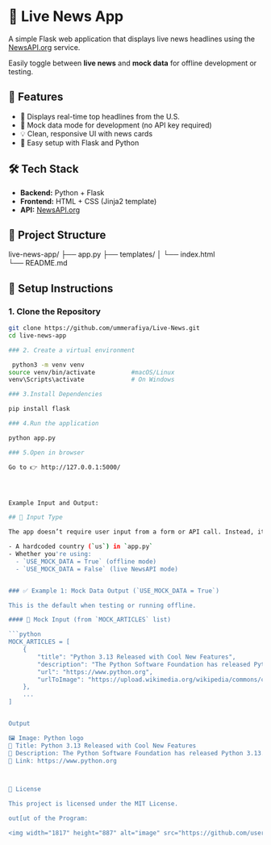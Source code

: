 # 📰 Live News App

A simple Flask web application that displays live news headlines using the [NewsAPI.org](https://newsapi.org/) service.

Easily toggle between **live news** and **mock data** for offline development or testing.

## 🚀 Features

- 🧠 Displays real-time top headlines from the U.S.
- 🧪 Mock data mode for development (no API key required)
- 💡 Clean, responsive UI with news cards
- 🔧 Easy setup with Flask and Python

## 🛠️ Tech Stack

- **Backend:** Python + Flask
- **Frontend:** HTML + CSS (Jinja2 template)
- **API:** [NewsAPI.org](https://newsapi.org/)

## 📁 Project Structure

live-news-app/
├── app.py
├── templates/
│ └── index.html  
 └── README.md

## 🧰 Setup Instructions

### 1. Clone the Repository

````bash
git clone https://github.com/ummerafiya/Live-News.git
cd live-news-app

### 2. Create a virtual environment

 python3 -m venv venv
source venv/bin/activate          #macOS/Linux
venv\Scripts\activate             # On Windows

### 3.Install Dependencies

pip install flask

### 4.Run the application

python app.py

### 5.Open in browser

Go to 👉 http://127.0.0.1:5000/




Example Input and Output:

## 🧪 Input Type

The app doesn’t require user input from a form or API call. Instead, it fetches news automatically based on:

- A hardcoded country (`us`) in `app.py`
- Whether you're using:
  - `USE_MOCK_DATA = True` (offline mode)
  - `USE_MOCK_DATA = False` (live NewsAPI mode)


### ✅ Example 1: Mock Data Output (`USE_MOCK_DATA = True`)

This is the default when testing or running offline.

#### 📄 Mock Input (from `MOCK_ARTICLES` list)

```python
MOCK_ARTICLES = [
    {
        "title": "Python 3.13 Released with Cool New Features",
        "description": "The Python Software Foundation has released Python 3.13...",
        "url": "https://www.python.org",
        "urlToImage": "https://upload.wikimedia.org/wikipedia/commons/c/c3/Python-logo-notext.svg"
    },
    ...
]


Output

🖼️ Image: Python logo
📰 Title: Python 3.13 Released with Cool New Features
📃 Description: The Python Software Foundation has released Python 3.13...
🔗 Link: https://www.python.org



📄 License

This project is licensed under the MIT License.

out[ut of the Program:

<img width="1817" height="887" alt="image" src="https://github.com/user-attachments/assets/91918f8d-9537-48c5-a147-fbd1c1db9219" />


